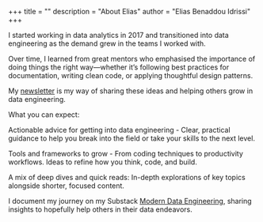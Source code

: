 +++
title = ""
description = "About Elias"
author = "Elias Benaddou Idrissi"
+++

I started working in data analytics in 2017 and transitioned into data engineering as the demand grew in the teams I worked with.

Over time, I learned from great mentors who emphasised the importance of doing things the right way—whether it’s following best practices for documentation, writing clean code, or applying thoughtful design patterns.

My [newsletter](https://moderndataengineer.substack.com) is my way of sharing these ideas and helping others grow in data engineering.

What you can expect:

Actionable advice for getting into data engineering - Clear, practical guidance to help you break into the field or take your skills to the next level.

Tools and frameworks to grow - From coding techniques to productivity workflows. Ideas to refine how you think, code, and build.

A mix of deep dives and quick reads: In-depth explorations of key topics alongside shorter, focused content.

I document my journey on my Substack [Modern Data Engineering](https://moderndataengineer.substack.com), sharing insights to hopefully help others in their data endeavors.

